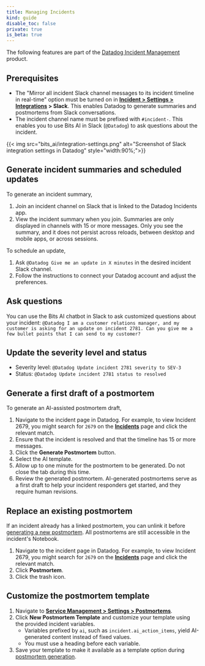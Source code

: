 ```yaml
---
title: Managing Incidents
kind: guide
disable_toc: false
private: true
is_beta: true
---
```


<div class="alert alert-warning">The following features are part of the <a href="https://www.datadoghq.com/product/incident-management/">Datadog Incident Management</a> product.</div>

## Prerequisites

- The "Mirror all incident Slack channel messages to its incident timeline in real-time" option must be turned on in **[Incident > Settings > Integrations][3] > Slack**. This enables Datadog to generate summaries and postmortems from Slack conversations.
- The incident channel name must be prefixed with `#incident-`. This enables you to use Bits AI in Slack (`@Datadog`) to ask questions about the incident.

{{< img src="bits_ai/integration-settings.png" alt="Screenshot of Slack integration settings in Datadog" style="width:90%;">}}

## Generate incident summaries and scheduled updates

To generate an incident summary,
1. Join an incident channel on Slack that is linked to the Datadog Incidents app.
1. View the incident summary when you join. Summaries are only displayed in channels with 15 or more messages. Only you see the summary, and it does not persist across reloads, between desktop and mobile apps, or across sessions.

To schedule an update,
1. Ask `@Datadog Give me an update in X minutes` in the desired incident Slack channel.
1. Follow the instructions to connect your Datadog account and adjust the preferences.

## Ask questions

You can use the Bits AI chatbot in Slack to ask customized questions about your incident: `@Datadog I am a customer relations manager, and my customer is asking for an update on incident 2781. Can you give me a few bullet points that I can send to my customer?`

## Update the severity level and status

- Severity level: `@Datadog Update incident 2781 severity to SEV-3`
- Status: `@Datadog Update incident 2781 status to resolved`

## Generate a first draft of a postmortem

To generate an AI-assisted postmortem draft,

1. Navigate to the incident page in Datadog. For example, to view Incident 2679, you might search for `2679` on the [**Incidents**][2] page and click the relevant match.
1. Ensure that the incident is resolved and that the timeline has 15 or more messages.
1. Click the **Generate Postmortem** button.
1. Select the AI template.
1. Allow up to one minute for the postmortem to be generated. Do not close the tab during this time.
1. Review the generated postmortem. AI-generated postmortems serve as a first draft to help your incident responders get started, and they require human revisions.

## Replace an existing postmortem

If an incident already has a linked postmortem, you can unlink it before [generating a new postmortem](#generate-a-first-draft-of-a-postmortem). All postmortems are still accessible in the incident's Notebook.

1. Navigate to the incident page in Datadog. For example, to view Incident 2679, you might search for `2679` on the [**Incidents**][2] page and click the relevant match.
1. Click **Postmortem**.
1. Click the trash icon.

## Customize the postmortem template

1. Navigate to [**Service Management > Settings > Postmortems**][1].
1. Click **New Postmortem Template** and customize your template using the provided incident variables.  
    - Variables prefixed by `ai`, such as `incident.ai_action_items`, yield AI-generated content instead of fixed values.
    - You must use a heading before each variable.
1. Save your template to make it available as a template option during [postmortem generation](#generate-a-first-draft-of-a-postmortem).

[1]: https://app.datadoghq.com/incidents/settings#Postmortems
[2]: https://app.datadoghq.com/incidents
[3]: https://app.datadoghq.com/incidents/settings#Integrations
